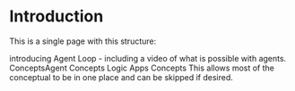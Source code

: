 # Introduction


This is a single page with this structure:

introducing Agent Loop - including a video of what is possible with agents.
ConceptsAgent Concepts
Logic Apps Concepts
This allows most of the conceptual to be in one place and can be skipped if desired.